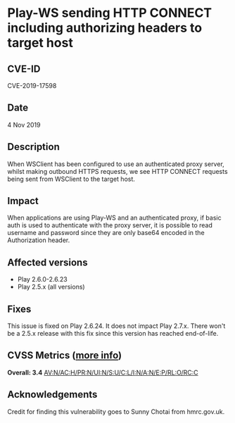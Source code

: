 # Play-WS sending HTTP CONNECT including authorizing headers to target host

## CVE-ID

CVE-2019-17598

## Date

4 Nov 2019

## Description

When WSClient has been configured to use an authenticated proxy server, whilst making outbound HTTPS requests, we see HTTP CONNECT requests being sent from WSClient to the target host.

## Impact

When applications are using Play-WS and an authenticated proxy, if basic auth is used to authenticate with the proxy server, it is possible to read username and password since they are only base64 encoded in the Authorization header.

## Affected versions

- Play 2.6.0-2.6.23
- Play 2.5.x (all versions)

## Fixes

This issue is fixed on Play 2.6.24. It does not impact Play 2.7.x. There won't be a 2.5.x release with this fix since this version has reached end-of-life.

## CVSS Metrics ([more info](https://www.first.org/cvss/user-guide)</a>)

**Overall: 3.4**
[AV:N/AC:H/PR:N/UI:N/S:U/C:L/I:N/A:N/E:P/RL:O/RC:C](https://nvd.nist.gov/vuln-metrics/cvss/v3-calculator?vector=AV:N/AC:H/PR:N/UI:N/S:U/C:L/I:N/A:N/E:P/RL:O/RC:C&version=3.1)

## Acknowledgements

Credit for finding this vulnerability goes to Sunny Chotai from hmrc.gov.uk.
